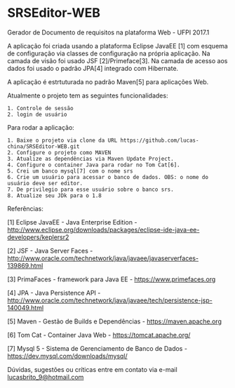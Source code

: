# SRSEditor-WEB
Gerador de Documento de requisitos na plataforma Web - UFPI 2017.1

A aplicação foi criada usando a plataforma Eclipse JavaEE [1] com esquema de configuração via classes de configuração na própria aplicação. Na camada de visão foi usado JSF [2]/Primeface[3]. Na camada de acesso aos dados foi usado o padrão JPA[4] integrado com Hibernate.

A aplicação é estrtuturada no padrão Maven[5] para aplicações Web.

Atualmente o projeto tem as seguintes funcionalidades:

    1. Controle de sessão
    2. login de usuário

Para rodar a aplicação:

    1. Baixe o projeto via clone da URL https://github.com/lucas-china/SRSEditor-WEB.git
    2. Configure o projeto como MAVEN
    3. Atualize as dependências via Maven Update Project.
    4. Configure o container Java para rodar no Tom Cat[6].
    5. Crei um banco mysql[7] com o nome srs
    6. Crie um usuário para acessar o banco de dados. OBS: o nome do usuário deve ser editor.
    7. De privilegio para esse usuário sobre o banco srs.
    8. Atualize seu JDk para o 1.8

Referências:

[1] Eclipse JavaEE - Java Enterprise Edition - http://www.eclipse.org/downloads/packages/eclipse-ide-java-ee-developers/keplersr2

[2] JSF -  Java Server Faces - http://www.oracle.com/technetwork/java/javaee/javaserverfaces-139869.html

[3] PrimaFaces - framework para Java EE - https://www.primefaces.org

[4] JPA - Java Persistence API - http://www.oracle.com/technetwork/java/javaee/tech/persistence-jsp-140049.html

[5] Maven - Gestão de Builds e Dependências - https://maven.apache.org

[6] Tom Cat - Container Java Web - https://tomcat.apache.org/

[7] Mysql 5 - Sistema de Gerenciamento de Banco de Dados - https://dev.mysql.com/downloads/mysql/

Dúvidas, sugestões ou críticas entre em contato via e-mail lucasbrito_9@hotmail.com
